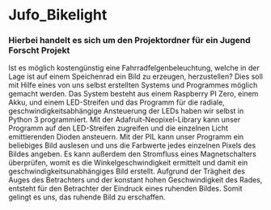 # Jufo_Bikelight

### Hierbei handelt es sich um den Projektordner für ein Jugend Forscht Projekt

Ist es möglich kostengünstig eine Fahrradfelgenbeleuchtung, welche in der Lage ist auf einem Speichenrad ein Bild zu erzeugen, herzustellen? Dies soll mit Hilfe eines von uns selbst erstellten Systems und Programmes möglich gemacht werden. Das System besteht aus einem Raspberry PI Zero, einem Akku, und einem LED-Streifen und das Programm für die radiale, geschwindigkeitsabhängige Ansteuerung der LEDs haben wir selbst in Python 3 programmiert. Mit der Adafruit-Neopixel-Library kann unser Programm auf den LED-Streifen zugreifen und die einzelnen Licht emittierenden Dioden ansteuern. Mit der PIL kann unser Programm ein beliebiges Bild auslesen und uns die Farbwerte jedes einzelnen Pixels des Bildes angeben. Es kann außerdem den Stromfluss eines Magnetschalters überprüfen, womit es die Winkelgeschwindigkeit ermittelt und damit ein geschwindigkeitsunabhängiges Bild erstellt. Aufgrund der Trägheit des Auges des Betrachters und der konstant hohen Geschwindigkeit des Rades, entsteht für den Betrachter der Eindruck eines ruhenden  Bildes. Somit gelingt es uns, das ruhende Bild zu erschaffen. 
